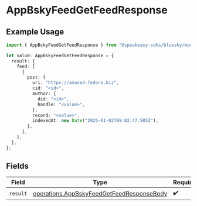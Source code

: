 # AppBskyFeedGetFeedResponse

## Example Usage

```typescript
import { AppBskyFeedGetFeedResponse } from "@speakeasy-sdks/bluesky/models/operations";

let value: AppBskyFeedGetFeedResponse = {
  result: {
    feed: [
      {
        post: {
          uri: "https://amused-fedora.biz",
          cid: "<id>",
          author: {
            did: "<id>",
            handle: "<value>",
          },
          record: "<value>",
          indexedAt: new Date("2025-01-02T09:02:47.505Z"),
        },
      },
    ],
  },
};
```

## Fields

| Field                                                                                                  | Type                                                                                                   | Required                                                                                               | Description                                                                                            |
| ------------------------------------------------------------------------------------------------------ | ------------------------------------------------------------------------------------------------------ | ------------------------------------------------------------------------------------------------------ | ------------------------------------------------------------------------------------------------------ |
| `result`                                                                                               | [operations.AppBskyFeedGetFeedResponseBody](../../models/operations/appbskyfeedgetfeedresponsebody.md) | :heavy_check_mark:                                                                                     | N/A                                                                                                    |
